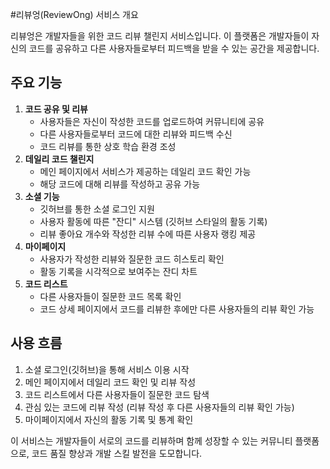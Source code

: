 #리뷰엉(ReviewOng) 서비스 개요

리뷰엉은 개발자들을 위한 코드 리뷰 챌린지 서비스입니다. 이 플랫폼은 개발자들이 자신의 코드를 공유하고 다른 사용자들로부터 피드백을 받을 수 있는 공간을 제공합니다.

## 주요 기능

1. **코드 공유 및 리뷰**
    - 사용자들은 자신이 작성한 코드를 업로드하여 커뮤니티에 공유
    - 다른 사용자들로부터 코드에 대한 리뷰와 피드백 수신
    - 코드 리뷰를 통한 상호 학습 환경 조성
2. **데일리 코드 챌린지**
    - 메인 페이지에서 서비스가 제공하는 데일리 코드 확인 가능
    - 해당 코드에 대해 리뷰를 작성하고 공유 가능
3. **소셜 기능**
    - 깃허브를 통한 소셜 로그인 지원
    - 사용자 활동에 따른 "잔디" 시스템 (깃허브 스타일의 활동 기록)
    - 리뷰 좋아요 개수와 작성한 리뷰 수에 따른 사용자 랭킹 제공
4. **마이페이지**
    - 사용자가 작성한 리뷰와 질문한 코드 히스토리 확인
    - 활동 기록을 시각적으로 보여주는 잔디 차트
5. **코드 리스트**
    - 다른 사용자들이 질문한 코드 목록 확인
    - 코드 상세 페이지에서 코드를 리뷰한 후에만 다른 사용자들의 리뷰 확인 가능

## 사용 흐름

1. 소셜 로그인(깃허브)을 통해 서비스 이용 시작
2. 메인 페이지에서 데일리 코드 확인 및 리뷰 작성
3. 코드 리스트에서 다른 사용자들이 질문한 코드 탐색
4. 관심 있는 코드에 리뷰 작성 (리뷰 작성 후 다른 사용자들의 리뷰 확인 가능)
5. 마이페이지에서 자신의 활동 기록 및 통계 확인

이 서비스는 개발자들이 서로의 코드를 리뷰하며 함께 성장할 수 있는 커뮤니티 플랫폼으로, 코드 품질 향상과 개발 스킬 발전을 도모합니다.
